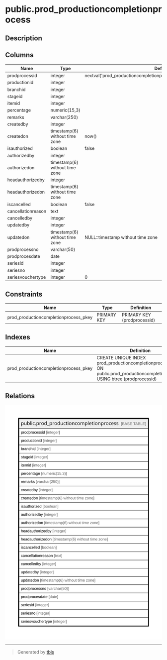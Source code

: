 # public.prod_productioncompletionprocess

## Description

## Columns

| Name | Type | Default | Nullable | Children | Parents | Comment |
| ---- | ---- | ------- | -------- | -------- | ------- | ------- |
| prodprocessid | integer | nextval('prod_productioncompletionprocess_prodprocessid_seq'::regclass) | false |  |  |  |
| productionid | integer |  | true |  |  |  |
| branchid | integer |  | true |  |  |  |
| stageid | integer |  | true |  |  |  |
| itemid | integer |  | true |  |  |  |
| percentage | numeric(15,3) |  | true |  |  |  |
| remarks | varchar(250) |  | true |  |  |  |
| createdby | integer |  | true |  |  |  |
| createdon | timestamp(6) without time zone | now() | true |  |  |  |
| isauthorized | boolean | false | true |  |  |  |
| authorizedby | integer |  | true |  |  |  |
| authorizedon | timestamp(6) without time zone |  | true |  |  |  |
| headauthorizedby | integer |  | true |  |  |  |
| headauthorizedon | timestamp(6) without time zone |  | true |  |  |  |
| iscancelled | boolean | false | false |  |  |  |
| cancellationreason | text |  | true |  |  |  |
| cancelledby | integer |  | true |  |  |  |
| updatedby | integer |  | true |  |  |  |
| updatedon | timestamp(6) without time zone | NULL::timestamp without time zone | true |  |  |  |
| prodprocessno | varchar(50) |  | true |  |  |  |
| prodprocesdate | date |  | true |  |  |  |
| seriesid | integer |  | true |  |  |  |
| seriesno | integer |  | true |  |  |  |
| seriesvouchertype | integer | 0 | true |  |  |  |

## Constraints

| Name | Type | Definition |
| ---- | ---- | ---------- |
| prod_productioncompletionprocess_pkey | PRIMARY KEY | PRIMARY KEY (prodprocessid) |

## Indexes

| Name | Definition |
| ---- | ---------- |
| prod_productioncompletionprocess_pkey | CREATE UNIQUE INDEX prod_productioncompletionprocess_pkey ON public.prod_productioncompletionprocess USING btree (prodprocessid) |

## Relations

![er](public.prod_productioncompletionprocess.svg)

---

> Generated by [tbls](https://github.com/k1LoW/tbls)
